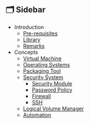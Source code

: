 ## 🗂️ Sidebar

- Introduction
  - [Pre-requisites](https://github.com/pin3dev/42_Cursus/blob/main/tutorial/Born2BeRoot/EN/docs/toStudy.md/#requisites)
  - [Library](https://github.com/pin3dev/42_Cursus/blob/main/tutorial/Born2BeRoot/EN/docs/toStudy.md/#library)
  - [Remarks](https://github.com/pin3dev/42_Cursus/blob/main/tutorial/Born2BeRoot/EN/docs/remarks.md)
- Concepts
  - [Virtual Machine](https://github.com/pin3dev/42_Cursus/blob/main/tutorial/Born2BeRoot/EN/docs/concepts.md/#vm)
  - [Operating Systems](https://github.com/pin3dev/42_Cursus/blob/main/tutorial/Born2BeRoot/EN/docs/concepts.md/#os)
  - [Packaging Tool](https://github.com/pin3dev/42_Cursus/blob/main/tutorial/Born2BeRoot/EN/docs/concepts.md/#pack)
  - [Security System](https://github.com/pin3dev/42_Cursus/blob/main/tutorial/Born2BeRoot/EN/docs/concepts.md/#ssystem)
    - [Security Module](https://github.com/pin3dev/42_Cursus/blob/main/tutorial/Born2BeRoot/EN/docs/concepts.md/#smodule)
    - [Password Policy](https://github.com/pin3dev/42_Cursus/blob/main/tutorial/Born2BeRoot/EN/docs/concepts.md/#password)
    - [Firewall](https://github.com/pin3dev/42_Cursus/blob/main/tutorial/Born2BeRoot/EN/docs/concepts.md/#firewall)
    - [SSH](https://github.com/pin3dev/42_Cursus/blob/main/tutorial/Born2BeRoot/EN/docs/concepts.md/#ssh)
  - [Logical Volume Manager](https://github.com/pin3dev/42_Cursus/blob/main/tutorial/Born2BeRoot/EN/docs/concepts.md/#lvm)
  - [Automation](https://github.com/pin3dev/42_Cursus/blob/main/tutorial/Born2BeRoot/EN/docs/concepts.md/#automation)
